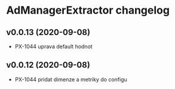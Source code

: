 # AdManagerExtractor changelog

## v0.0.13 (2020-09-08)

- PX-1044 uprava default hodnot

## v0.0.12 (2020-09-08)

- PX-1044 pridat dimenze a metriky do configu
